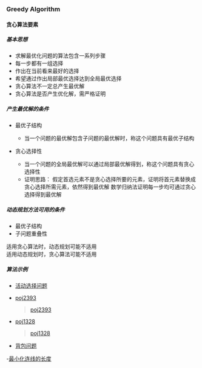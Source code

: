 ### Greedy Algorithm

#### 贪心算法要素

##### 基本思想

- 求解最优化问题的算法包含一系列步骤
- 每一步都有一组选择
- 作出在当前看来最好的选择
- 希望通过作出局部最优选择达到全局最优选择
- 贪心算法不一定总产生最优解
- 贪心算法是否产生优化解，需严格证明

##### 产生最优解的条件

- 最优子结构
	- 当一个问题的最优解包含子问题的最优解时，称这个问题具有最优子结构

- 贪心选择性
	- 当一个问题的全局最优解可以通过局部最优解得到，称这个问题具有贪心选择性
	- 证明思路：
	假定首选元素不是贪心选择所要的元素，证明将首元素替换成贪心选择所需元素，依然得到最优解
	数学归纳法证明每一步均可通过贪心选择得到最优解

##### 动态规划方法可用的条件

- 最优子结构
- 子问题重叠性
  
适用贪心算法时，动态规划可能不适用    
适用动态规划时，贪心算法可能不适用

##### 算法示例

- [活动选择问题](/GreedyAlgorithm/activity_select.md)

- [poj2393](/GreedyAlgorithm/poj2393.md)
	> [poj2393](http://poj.org/problem?id=2393)

- [poj1328](/GreedyAlgorithm/poj1328.md)
	> [poj1328](http://poj.org/problem?id=1328)

- [背包问题](/GreedyAlgorithm/bag.md)

-[最小化连线的长度](/GreedyAlgorithm/mini_length.md)



